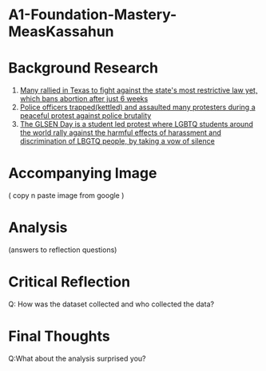 # A1-Foundation-Mastery-MeasKassahun
# Background Research
1. [Many rallied in Texas to fight against the state's most restrictive law yet, which bans abortion after just 6 weeks](https://www.tampabay.com/news/health/2021/10/03/its-serious-thousands-rally-for-reproductive-rights-across-tampa-bay/)
2. [Police officers trapped(kettled) and assaulted many protesters during a peaceful protest against police brutality](https://www.hrw.org/report/2020/09/30/kettling-protesters-bronx/systemic-police-brutality-and-its-costs-united-states#)
3. [The GLSEN Day is a student led protest where LGBTQ students around the world rally against the harmful effects of harassment and discrimination of LBGTQ people, by taking a vow of silence](https://www.glsen.org/day-of-silence)
# Accompanying Image
( copy n paste image from google )
# Analysis
(answers to reflection questions)
# Critical Reflection
Q: How was the dataset collected and who collected the data?
# Final Thoughts
Q:What about the analysis surprised you?
